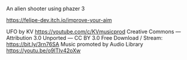 An alien shooter using phazer 3

https://felipe-dev.itch.io/improve-your-aim



UFO by KV https://youtube.com/c/KVmusicprod
Creative Commons — Attribution 3.0 Unported — CC BY 3.0
Free Download / Stream: https://bit.ly/3rn76SA
Music promoted by Audio Library https://youtu.be/o9lTIv42oXw
